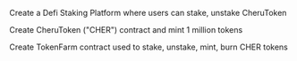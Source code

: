 Create a Defi Staking Platform where users can stake, unstake CheruToken

Create CheruToken ("CHER") contract and mint 1 million tokens

Create TokenFarm contract used to stake, unstake, mint, burn CHER tokens
